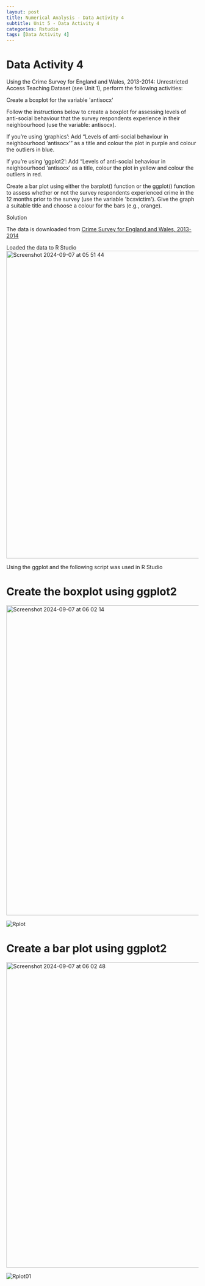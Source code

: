 ```yaml
---
layout: post
title: Numerical Analysis - Data Activity 4
subtitle: Unit 5 - Data Activity 4
categories: Rstudio
tags: [Data Activity 4]
---
```

# Data Activity 4

Using the Crime Survey for England and Wales, 2013-2014: Unrestricted Access Teaching Dataset (see Unit 1), perform the following activities:

Create a boxplot for the variable 'antisocx'

Follow the instructions below to create a boxplot for assessing levels of anti-social behaviour that the survey respondents experience in their neighbourhood (use the variable: antisocx).

If you’re using ‘graphics’: Add “Levels of anti-social behaviour in neighbourhood ‘antisocx’” as a title and colour the plot in purple and colour the outliers in blue.

If you’re using ‘ggplot2’: Add “Levels of anti-social behaviour in neighbourhood ‘antisocx’ as a title, colour the plot in yellow and colour the outliers in red.

Create a bar plot using either the barplot() function or the ggplot() function to assess whether or not the survey respondents experienced crime in the 12 months prior to the survey (use the variable 'bcsvictim'). Give the graph a suitable title and choose a colour for the bars (e.g., orange).

Solution

The data is downloaded from [ Crime Survey for England and Wales, 2013-2014](https://beta.ukdataservice.ac.uk/datacatalogue/studies/study?id=8011#!/access-data)

Loaded the data to R Studio 
<img width="807" alt="Screenshot 2024-09-07 at 05 51 44" src="https://github.com/user-attachments/assets/36976f91-afe1-4740-971b-a41282a2d80d">

Using the ggplot and the following script was used in R Studio

# Create the boxplot using ggplot2

<img width="813" alt="Screenshot 2024-09-07 at 06 02 14" src="https://github.com/user-attachments/assets/ff0bc862-99e5-417e-aa1d-c3c2a50c08c5">

  ![Rplot](https://github.com/user-attachments/assets/52a1b634-0d8b-4ac7-8896-e52919680f92)

# Create a bar plot using ggplot2

<img width="801" alt="Screenshot 2024-09-07 at 06 02 48" src="https://github.com/user-attachments/assets/90ba307f-a216-4d20-ba46-aa177dc1186c">

  ![Rplot01](https://github.com/user-attachments/assets/6ecbdf2e-66aa-4d37-bac9-9788c9894f26)



